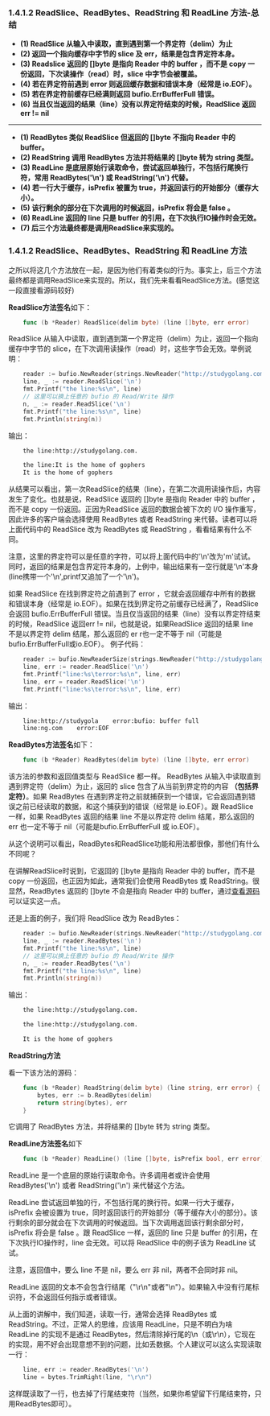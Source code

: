 ### 1.4.1.2 ReadSlice、ReadBytes、ReadString 和 ReadLine 方法-总结

- **(1) ReadSlice 从输入中读取，直到遇到第一个界定符（delim）为止**
- **(2) 返回一个指向缓存中字节的 slice 及 err，结果是包含界定符本身。**
- **(3) Readslice 返回的 []byte 是指向 Reader 中的 buffer ，而不是 copy 一份返回，下次读操作（read）时，slice 中字节会被覆盖。**
- **(4) 若在界定符前遇到 error 则返回缓存数据和错误本身（经常是 io.EOF）。**
- **(5) 若在界定符前缓存已经满则返回 bufio.ErrBufferFull 错误。**
- **(6) 当且仅当返回的结果（line）没有以界定符结束的时候，ReadSlice 返回err != nil**

--- 

- **(1) ReadBytes 类似 ReadSlice 但返回的 []byte 不指向 Reader 中的 buffer。**
- **(2) ReadString 调用 ReadBytes 方法并将结果的 []byte 转为 string 类型。**
- **(3) ReadLine 是底层原始行读取命令，尝试返回单独行，不包括行尾换行符，常用 ReadBytes('\n') 或 ReadString('\n') 代替。**
- **(4) 若一行大于缓存，isPrefix 被置为 true，并返回该行的开始部分（缓存大小）。**
- **(5) 该行剩余的部分在下次调用的时候返回，isPrefix 将会是 false 。**
- **(6) ReadLine 返回的 line 只是 buffer 的引用，在下次执行IO操作时会无效。**
- **(7) 后三个方法最终都是调用ReadSlice来实现的。**

### 1.4.1.2 ReadSlice、ReadBytes、ReadString 和 ReadLine 方法

之所以将这几个方法放在一起，是因为他们有着类似的行为。事实上，后三个方法最终都是调用ReadSlice来实现的。所以，我们先来看看ReadSlice方法。(感觉这一段直接看源码较好)

**ReadSlice方法签名**如下：

```go
    func (b *Reader) ReadSlice(delim byte) (line []byte, err error)
```

ReadSlice 从输入中读取，直到遇到第一个界定符（delim）为止，返回一个指向缓存中字节的 slice，在下次调用读操作（read）时，这些字节会无效。举例说明：

```go
    reader := bufio.NewReader(strings.NewReader("http://studygolang.com. \nIt is the home of gophers"))
    line, _ := reader.ReadSlice('\n')
    fmt.Printf("the line:%s\n", line)
    // 这里可以换上任意的 bufio 的 Read/Write 操作
    n, _ := reader.ReadSlice('\n')
    fmt.Printf("the line:%s\n", line)
    fmt.Println(string(n))
```

输出：

```bash
    the line:http://studygolang.com. 

    the line:It is the home of gophers
    It is the home of gophers
```

从结果可以看出，第一次ReadSlice的结果（line），在第二次调用读操作后，内容发生了变化。也就是说，ReadSlice 返回的 []byte 是指向 Reader 中的 buffer ，而不是 copy 一份返回。正因为ReadSlice 返回的数据会被下次的 I/O 操作重写，因此许多的客户端会选择使用 ReadBytes 或者 ReadString 来代替。读者可以将上面代码中的 ReadSlice 改为 ReadBytes 或 ReadString ，看看结果有什么不同。

注意，这里的界定符可以是任意的字符，可以将上面代码中的'\n'改为'm'试试。同时，返回的结果是包含界定符本身的，上例中，输出结果有一空行就是'\n'本身(line携带一个'\n',printf又追加了一个'\n')。

如果 ReadSlice 在找到界定符之前遇到了 error ，它就会返回缓存中所有的数据和错误本身（经常是 io.EOF）。如果在找到界定符之前缓存已经满了，ReadSlice 会返回 bufio.ErrBufferFull 错误。当且仅当返回的结果（line）没有以界定符结束的时候，ReadSlice 返回err != nil，也就是说，如果ReadSlice 返回的结果 line 不是以界定符 delim 结尾，那么返回的 er r也一定不等于 nil（可能是bufio.ErrBufferFull或io.EOF）。
例子代码：

```go
    reader := bufio.NewReaderSize(strings.NewReader("http://studygolang.com"),16)
    line, err := reader.ReadSlice('\n')
    fmt.Printf("line:%s\terror:%s\n", line, err)
    line, err = reader.ReadSlice('\n')
    fmt.Printf("line:%s\terror:%s\n", line, err)
```

输出：

```bash
    line:http://studygola    error:bufio: buffer full
    line:ng.com    error:EOF
```

**ReadBytes方法签名**如下：

```go
    func (b *Reader) ReadBytes(delim byte) (line []byte, err error)
```

该方法的参数和返回值类型与 ReadSlice 都一样。 ReadBytes 从输入中读取直到遇到界定符（delim）为止，返回的 slice 包含了从当前到界定符的内容 **（包括界定符）**。如果 ReadBytes 在遇到界定符之前就捕获到一个错误，它会返回遇到错误之前已经读取的数据，和这个捕获到的错误（经常是 io.EOF）。跟 ReadSlice 一样，如果 ReadBytes 返回的结果 line 不是以界定符 delim 结尾，那么返回的 err 也一定不等于 nil（可能是bufio.ErrBufferFull 或 io.EOF）。

从这个说明可以看出，ReadBytes和ReadSlice功能和用法都很像，那他们有什么不同呢？

在讲解ReadSlice时说到，它返回的 []byte 是指向 Reader 中的 buffer，而不是 copy 一份返回，也正因为如此，通常我们会使用 ReadBytes 或 ReadString。很显然，ReadBytes 返回的 []byte 不会是指向 Reader 中的 buffer，通过[查看源码](http://docscn.studygolang.com/src/bufio/bufio.go?s=10277:10340#L338)可以证实这一点。

还是上面的例子，我们将 ReadSlice 改为 ReadBytes：

```go
    reader := bufio.NewReader(strings.NewReader("http://studygolang.com. \nIt is the home of gophers"))
    line, _ := reader.ReadBytes('\n')
    fmt.Printf("the line:%s\n", line)
    // 这里可以换上任意的 bufio 的 Read/Write 操作
    n, _ := reader.ReadBytes('\n')
    fmt.Printf("the line:%s\n", line)
    fmt.Println(string(n))
```

输出：

```bash
    the line:http://studygolang.com. 

    the line:http://studygolang.com. 

    It is the home of gophers
```

**ReadString方法**

看一下该方法的源码：

```go
    func (b *Reader) ReadString(delim byte) (line string, err error) {
        bytes, err := b.ReadBytes(delim)
        return string(bytes), err
    }
```

它调用了 ReadBytes 方法，并将结果的 []byte 转为 string 类型。

**ReadLine方法签名**如下

```go
    func (b *Reader) ReadLine() (line []byte, isPrefix bool, err error)
```

ReadLine 是一个底层的原始行读取命令。许多调用者或许会使用 ReadBytes('\n') 或者 ReadString('\n') 来代替这个方法。

ReadLine 尝试返回单独的行，不包括行尾的换行符。如果一行大于缓存，isPrefix 会被设置为 true，同时返回该行的开始部分（等于缓存大小的部分）。该行剩余的部分就会在下次调用的时候返回。当下次调用返回该行剩余部分时，isPrefix 将会是 false 。跟 ReadSlice 一样，返回的 line 只是 buffer 的引用，在下次执行IO操作时，line 会无效。可以将 ReadSlice 中的例子该为 ReadLine 试试。

注意，返回值中，要么 line 不是 nil，要么 err 非 nil，两者不会同时非 nil。

ReadLine 返回的文本不会包含行结尾（"\r\n"或者"\n"）。如果输入中没有行尾标识符，不会返回任何指示或者错误。

从上面的讲解中，我们知道，读取一行，通常会选择 ReadBytes 或 ReadString。不过，正常人的思维，应该用 ReadLine，只是不明白为啥 ReadLine 的实现不是通过 ReadBytes，然后清除掉行尾的\\n（或\r\n），它现在的实现，用不好会出现意想不到的问题，比如丢数据。个人建议可以这么实现读取一行：

```go
    line, err := reader.ReadBytes('\n')
    line = bytes.TrimRight(line, "\r\n")
```

这样既读取了一行，也去掉了行尾结束符（当然，如果你希望留下行尾结束符，只用ReadBytes即可）。
